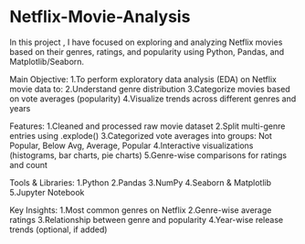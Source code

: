 # Netflix-Movie-Analysis
In this project , I have focused on exploring and analyzing Netflix movies based on their genres, ratings, and popularity using Python, Pandas, and Matplotlib/Seaborn.

 Main Objective:
1.To perform exploratory data analysis (EDA) on Netflix movie data to:
2.Understand genre distribution
3.Categorize movies based on vote averages (popularity)
4.Visualize trends across different genres and years

Features:
1.Cleaned and processed raw movie dataset
2.Split multi-genre entries using .explode()
3.Categorized vote averages into groups: Not Popular, Below Avg, Average, Popular
4.Interactive visualizations (histograms, bar charts, pie charts)
5.Genre-wise comparisons for ratings and count

Tools & Libraries:
1.Python 
2.Pandas
3.NumPy
4.Seaborn & Matplotlib
5.Jupyter Notebook

Key Insights:
1.Most common genres on Netflix
2.Genre-wise average ratings
3.Relationship between genre and popularity
4.Year-wise release trends (optional, if added)

